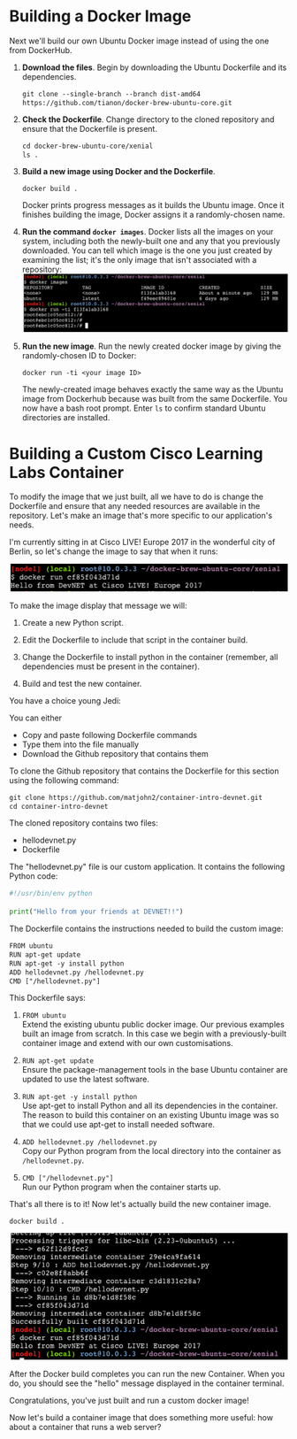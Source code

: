 # Building a Docker Image

Next we'll build our own Ubuntu Docker image instead of using the one from DockerHub.

1. __Download the files__. Begin by downloading the Ubuntu Dockerfile and its dependencies.  
   ```
   git clone --single-branch --branch dist-amd64 https://github.com/tianon/docker-brew-ubuntu-core.git
   ```

2. __Check the Dockerfile__. Change directory to the cloned repository and ensure that the Dockerfile is present.  
   ```
   cd docker-brew-ubuntu-core/xenial
   ls .
   ```  

3. __Build a new image using Docker and the Dockerfile__.  
   ```
   docker build .
   ```  

   Docker prints progress messages as it builds the Ubuntu image. Once it finishes building the image, Docker assigns it a randomly-chosen name.

4. __Run the command `docker images`__.  Docker lists all the images on your system, including both the newly-built one and any that you previously downloaded. You can tell which image is the one you just created by examining the list; it's the only image that isn't associated with a repository:  
      ![Docker Images](assets/images/images1.png)

5. __Run the new image__. Run the newly created docker image by giving the randomly-chosen ID to Docker:
   ```
   docker run -ti <your image ID>
   ```  
   The newly-created image behaves exactly the same way as the Ubuntu image from Dockerhub because was built from the same Dockerfile. You now have a bash root prompt. Enter ``ls`` to confirm standard Ubuntu directories are installed.

# Building a Custom Cisco Learning Labs Container

To modify the image that we just built, all we have to do is change the Dockerfile and ensure that any needed resources are available in the repository. Let's make an image that's more specific to our application's needs.

I'm currently sitting in at Cisco LIVE! Europe 2017 in the wonderful
city of Berlin, so let's change the image to say that when it runs:

![Custom Docker Output](assets/images/hellocustom1.png)

To make the image display that message we will:

1. Create a new Python script.  

2. Edit the Dockerfile to include that script in the container build.  

3. Change the Dockerfile to install python in the container (remember,
all dependencies must be present in the container).  

4. Build and test the new container.  

You have a choice young Jedi:

You can either

* Copy and paste following Dockerfile commands
* Type them into the file manually
* Download the Github repository that contains them

To clone the Github repository that contains the Dockerfile for this
section using the following command:

```
git clone https://github.com/matjohn2/container-intro-devnet.git
cd container-intro-devnet
```

The cloned repository contains two files:

* hellodevnet.py
* Dockerfile

The "hellodevnet.py" file is our custom application. It contains the
following Python code:

``` python
#!/usr/bin/env python

print("Hello from your friends at DEVNET!!")
```

The Dockerfile contains the instructions needed to build the custom
image:

```
FROM ubuntu
RUN apt-get update
RUN apt-get -y install python
ADD hellodevnet.py /hellodevnet.py
CMD ["/hellodevnet.py"]
```

This Dockerfile says:

1. `FROM ubuntu`  
   Extend the existing ubuntu public docker image. Our previous
   examples built an image from scratch. In this case we begin with a
   previously-built container image and extend with our own
   customisations.

2. `RUN apt-get update`  
   Ensure the package-management tools in the base Ubuntu container
   are updated to use the latest software.

3. `RUN apt-get -y install python`  
   Use apt-get to install Python and all its dependencies in the
   container. The reason to build this container on an existing Ubuntu
   image was so that we could use apt-get to install needed software.

4. `ADD hellodevnet.py /hellodevnet.py`  
   Copy our Python program from the local directory into the container
   as `/hellodevnet.py`.

5. `CMD ["/hellodevnet.py"]`  
   Run our Python program when the container starts up.

That's all there is to it! Now let's actually build the new container image.

```
docker build .
```

![Custom Docker Build](assets/images/dockerbuildcustom.png)

After the Docker build completes you can run the new Container. When
you do, you should see the "hello" message displayed in the container
terminal.

Congratulations, you've just built and run a custom docker image!

Now let's build a container image that does something more useful: how
about a container that runs a web server?
